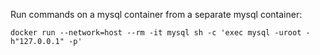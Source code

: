 Run commands on a mysql container from a separate mysql container:
```
docker run --network=host --rm -it mysql sh -c 'exec mysql -uroot -h"127.0.0.1" -p'
```

